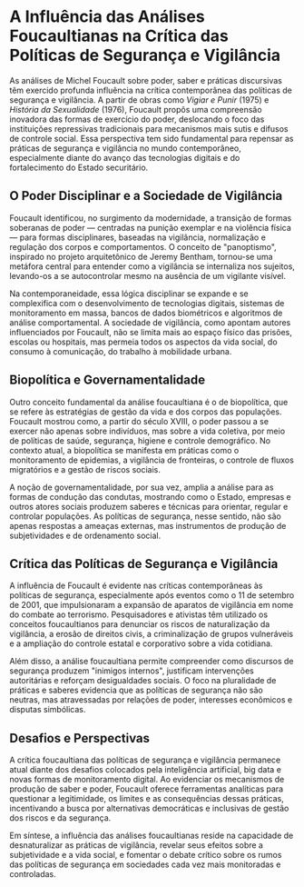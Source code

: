 
# A Influência das Análises Foucaultianas na Crítica das Políticas de Segurança e Vigilância

As análises de Michel Foucault sobre poder, saber e práticas discursivas têm exercido profunda influência na crítica contemporânea das políticas de segurança e vigilância. A partir de obras como *Vigiar e Punir* (1975) e *História da Sexualidade* (1976), Foucault propôs uma compreensão inovadora das formas de exercício do poder, deslocando o foco das instituições repressivas tradicionais para mecanismos mais sutis e difusos de controle social. Essa perspectiva tem sido fundamental para repensar as práticas de segurança e vigilância no mundo contemporâneo, especialmente diante do avanço das tecnologias digitais e do fortalecimento do Estado securitário.

## O Poder Disciplinar e a Sociedade de Vigilância

Foucault identificou, no surgimento da modernidade, a transição de formas soberanas de poder — centradas na punição exemplar e na violência física — para formas disciplinares, baseadas na vigilância, normalização e regulação dos corpos e comportamentos. O conceito de "panoptismo", inspirado no projeto arquitetônico de Jeremy Bentham, tornou-se uma metáfora central para entender como a vigilância se internaliza nos sujeitos, levando-os a se autocontrolar mesmo na ausência de um vigilante visível.

Na contemporaneidade, essa lógica disciplinar se expande e se complexifica com o desenvolvimento de tecnologias digitais, sistemas de monitoramento em massa, bancos de dados biométricos e algoritmos de análise comportamental. A sociedade de vigilância, como apontam autores influenciados por Foucault, não se limita mais ao espaço físico das prisões, escolas ou hospitais, mas permeia todos os aspectos da vida social, do consumo à comunicação, do trabalho à mobilidade urbana.

## Biopolítica e Governamentalidade

Outro conceito fundamental da análise foucaultiana é o de biopolítica, que se refere às estratégias de gestão da vida e dos corpos das populações. Foucault mostrou como, a partir do século XVIII, o poder passou a se exercer não apenas sobre indivíduos, mas sobre a vida coletiva, por meio de políticas de saúde, segurança, higiene e controle demográfico. No contexto atual, a biopolítica se manifesta em práticas como o monitoramento de epidemias, a vigilância de fronteiras, o controle de fluxos migratórios e a gestão de riscos sociais.

A noção de governamentalidade, por sua vez, amplia a análise para as formas de condução das condutas, mostrando como o Estado, empresas e outros atores sociais produzem saberes e técnicas para orientar, regular e controlar populações. As políticas de segurança, nesse sentido, não são apenas respostas a ameaças externas, mas instrumentos de produção de subjetividades e de ordenamento social.

## Crítica das Políticas de Segurança e Vigilância

A influência de Foucault é evidente nas críticas contemporâneas às políticas de segurança, especialmente após eventos como o 11 de setembro de 2001, que impulsionaram a expansão de aparatos de vigilância em nome do combate ao terrorismo. Pesquisadores e ativistas têm utilizado os conceitos foucaultianos para denunciar os riscos de naturalização da vigilância, a erosão de direitos civis, a criminalização de grupos vulneráveis e a ampliação do controle estatal e corporativo sobre a vida cotidiana.

Além disso, a análise foucaultiana permite compreender como discursos de segurança produzem "inimigos internos", justificam intervenções autoritárias e reforçam desigualdades sociais. O foco na pluralidade de práticas e saberes evidencia que as políticas de segurança não são neutras, mas atravessadas por relações de poder, interesses econômicos e disputas simbólicas.

## Desafios e Perspectivas

A crítica foucaultiana das políticas de segurança e vigilância permanece atual diante dos desafios colocados pela inteligência artificial, big data e novas formas de monitoramento digital. Ao evidenciar os mecanismos de produção de saber e poder, Foucault oferece ferramentas analíticas para questionar a legitimidade, os limites e as consequências dessas práticas, incentivando a busca por alternativas democráticas e inclusivas de gestão dos riscos e da segurança.

Em síntese, a influência das análises foucaultianas reside na capacidade de desnaturalizar as práticas de vigilância, revelar seus efeitos sobre a subjetividade e a vida social, e fomentar o debate crítico sobre os rumos das políticas de segurança em sociedades cada vez mais monitoradas e controladas.
```
